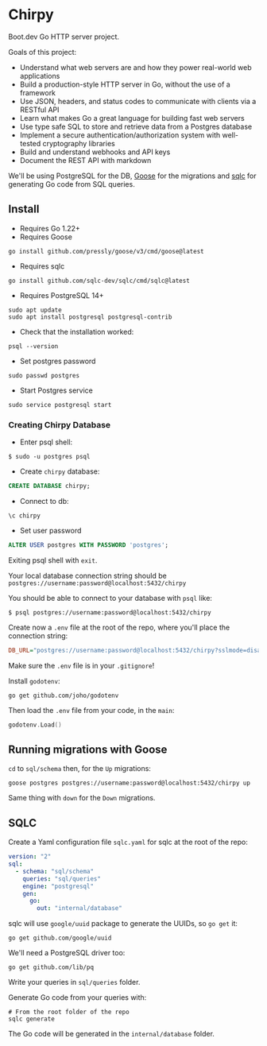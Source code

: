 # Chirpy

Boot.dev Go HTTP server project.

Goals of this project:
- Understand what web servers are and how they power real-world web applications
- Build a production-style HTTP server in Go, without the use of a framework
- Use JSON, headers, and status codes to communicate with clients via a RESTful API
- Learn what makes Go a great language for building fast web servers
- Use type safe SQL to store and retrieve data from a Postgres database
- Implement a secure authentication/authorization system with well-tested cryptography libraries
- Build and understand webhooks and API keys
- Document the REST API with markdown

We'll be using PostgreSQL for the DB, [Goose](https://github.com/pressly/goose) for the migrations and [sqlc](https://sqlc.dev/) for generating Go code from SQL queries.

## Install

- Requires Go 1.22+
- Requires Goose
```shell
go install github.com/pressly/goose/v3/cmd/goose@latest
```
- Requires sqlc
```shell
go install github.com/sqlc-dev/sqlc/cmd/sqlc@latest
```
- Requires PostgreSQL 14+
```shell
sudo apt update
sudo apt install postgresql postgresql-contrib
```
  - Check that the installation worked:
```shell
psql --version
```
  - Set postgres password
```shell
sudo passwd postgres
```
  - Start Postgres service
```shell
sudo service postgresql start
```

### Creating Chirpy Database

- Enter psql shell:
```shell
$ sudo -u postgres psql
```
- Create `chirpy` database:
```sql
CREATE DATABASE chirpy;
```
- Connect to db:
```shell
\c chirpy
```
- Set user password
```sql
ALTER USER postgres WITH PASSWORD 'postgres';
```

Exiting psql shell with `exit`.

Your local database connection string should be `postgres://username:password@localhost:5432/chirpy`

You should be able to connect to your database with `psql` like:
```shell
$ psql postgres://username:password@localhost:5432/chirpy
```

Create now a `.env` file at the root of the repo, where you'll place the connection string:
```ini
DB_URL="postgres://username:password@localhost:5432/chirpy?sslmode=disable"
```

Make sure the `.env` file is in your `.gitignore`!

Install `godotenv`:
```shell
go get github.com/joho/godotenv
```
Then load the `.env` file from your code, in the `main`:
```Go
godotenv.Load()
```

## Running migrations with Goose

`cd` to `sql/schema` then, for the `Up` migrations:
```shell
goose postgres postgres://username:password@localhost:5432/chirpy up
```

Same thing with `down` for the `Down` migrations.

## SQLC

Create a Yaml configuration file `sqlc.yaml` for sqlc at the root of the repo:
```yaml
version: "2"
sql:
  - schema: "sql/schema"
    queries: "sql/queries"
    engine: "postgresql"
    gen:
      go:
        out: "internal/database"
```

sqlc will use `google/uuid` package to generate the UUIDs, so `go get` it:
```shell
go get github.com/google/uuid
```

We'll need a PostgreSQL driver too:
```shell
go get github.com/lib/pq
```

Write your queries in `sql/queries` folder.

Generate Go code from your queries with:
```shell
# From the root folder of the repo
sqlc generate
```
The Go code will be generated in the `internal/database` folder.
